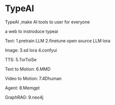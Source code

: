 # TypeAI
TypeAI ,make AI tools to user for  everyone

a web to instroduce typeai

Text:
1.pretrain LLM
2.finetune open source LLM lora

Image:
3.sd lora
4.confyui

TTS:
5.TorToiSe

Text to Motion:
6.MMD

Video to Motion:
7.4Dhuman

Agent:
8.Memgpt

GraphRAG:
9.neo4j

